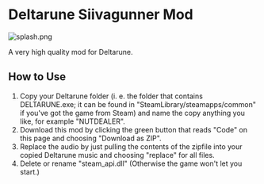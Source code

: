 # Deltarune Siivagunner Mod
![splash.png](./splash.png)

A very high quality mod for Deltarune. 

## How to Use

1. Copy your Deltarune folder (i. e. the folder that contains DELTARUNE.exe; it can be found in "SteamLibrary/steamapps/common" if you've got the game from Steam) and name the copy anything you like, for example "NUTDEALER".
2. Download this mod by clicking the green button that reads "Code" on this page and choosing "Download as ZIP".
3. Replace the audio by just pulling the contents of the zipfile into your copied Deltarune music and choosing "replace" for all files.
4. Delete or rename "steam_api.dll" (Otherwise the game won't let you start.)

